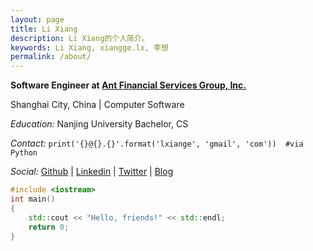 ```yaml
---
layout: page
title: Li Xiang
description: Li Xiang的个人简介。
keywords: Li Xiang, xiangge.lx, 李想
permalink: /about/
---
```


**Software Engineer at [Ant Financial Services Group, Inc.](https://www.antgroup.com/)**

Shanghai City, China \| Computer Software
  
*Education:* Nanjing University
Bachelor, CS

*Contact:* `print('{}@{}.{}'.format('lxiange', 'gmail', 'com'))  #via Python`

*Social:*  [Github](https://github.com/lxiange) \| [Linkedin](https://www.linkedin.com/in/lxiange) \| [Twitter](https://twitter.com/lxiange) \| [Blog](https://lxiange.com)
    
```c++
#include <iostream>
int main()
{
	std::cout << "Hello, friends!" << std::endl;
	return 0;
}
```
